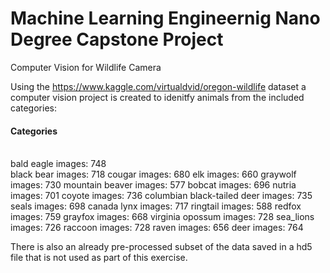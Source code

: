 # Machine Learning Engineernig Nano Degree Capstone Project

Computer Vision for Wildlife Camera

Using the https://www.kaggle.com/virtualdvid/oregon-wildlife dataset a computer vision project is created to idenitfy 
animals from the included categories:

<h4>Categories</h4><br />
bald eagle images: 748<br />
black bear images: 718    
cougar images: 680    
elk images: 660    
graywolf images: 730     
mountain beaver images: 577    
bobcat images: 696    
nutria images: 701    
coyote images: 736    
columbian black-tailed deer images: 735    
seals images: 698    
canada lynx images: 717     
ringtail images: 588     
redfox images: 759    
grayfox images: 668     
virginia opossum images: 728    
sea_lions images: 726    
raccoon images: 728    
raven images: 656    
deer images: 764    

There is also an already pre-processed subset of the data saved in a hd5 file that is not used as part of this exercise.
